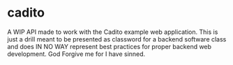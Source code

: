 # cadito
A WIP API made to work with the Cadito example web application. This is just a drill meant to be presented as classword for a backend software class and does IN NO WAY represent best practices for proper backend web development.
God Forgive me for I have sinned.
